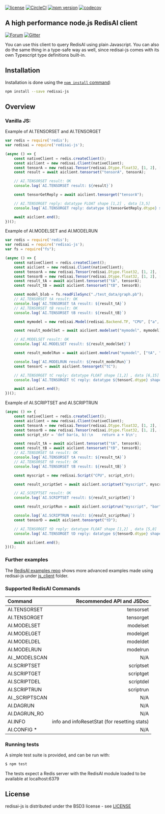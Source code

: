 [![license](https://img.shields.io/github/license/RedisAI/redisai-js.svg)](https://github.com/RedisAI/redisai-js)
[![CircleCI](https://circleci.com/gh/RedisAI/redisai-js/tree/master.svg?style=svg)](https://circleci.com/gh/RedisAI/redisai-js/tree/master)
[![npm version](https://badge.fury.io/js/redisai-js.svg)](https://badge.fury.io/js/redisai-js)
[![codecov](https://codecov.io/gh/RedisAI/redisai-js/branch/master/graph/badge.svg)](https://codecov.io/gh/RedisAI/redisai-js)

## A high performance node.js RedisAI client
[![Forum](https://img.shields.io/badge/Forum-RedisAI-blue)](https://forum.redislabs.com/c/modules/redisai)
[![Gitter](https://badges.gitter.im/RedisLabs/RedisAI.svg)](https://gitter.im/RedisLabs/RedisAI?utm_source=badge&utm_medium=badge&utm_campaign=pr-badge)

You can use this client to query RedisAI using plain Javascript.
You can also do the same thing in a type-safe way as well, since redisai-js comes with its own Typescript type definitions built-in. 

## Installation

Installation is done using the
[`npm install` command](https://docs.npmjs.com/getting-started/installing-npm-packages-locally):

```bash
npm install --save redisai-js
```

## Overview

### Vanilla JS:

Example of AI.TENSORSET and AI.TENSORGET

```javascript
var redis = require('redis');
var redisai = require('redisai-js');

(async () => {
    const nativeClient = redis.createClient();
    const aiclient = new redisai.Client(nativeClient);
    const tensorA = new redisai.Tensor(redisai.Dtype.float32, [1, 2], [3, 5]);
    const result = await aiclient.tensorset("tensorA", tensorA);

    // AI.TENSORSET result: OK
    console.log(`AI.TENSORSET result: ${result}`)

    const tensorGetReply = await aiclient.tensorget("tensorA");

    // AI.TENSORGET reply: datatype FLOAT shape [1,2] , data [3,5]
    console.log(`AI.TENSORGET reply: datatype ${tensorGetReply.dtype} shape [${tensorGetReply.shape}] , data [${tensorGetReply.data}]`);

    await aiclient.end();
})();
```


Example of AI.MODELSET and AI.MODELRUN

```javascript
var redis = require('redis');
var redisai = require('redisai-js');
var fs = require("fs");

(async () => {
    const nativeClient = redis.createClient();
    const aiclient = new redisai.Client(nativeClient);
    const tensorA = new redisai.Tensor(redisai.Dtype.float32, [1, 2], [2, 3]);
    const tensorB = new redisai.Tensor(redisai.Dtype.float32, [1, 2], [3, 5]);
    const result_tA = await aiclient.tensorset("tA", tensorA);
    const result_tB = await aiclient.tensorset("tB", tensorB);

    const model_blob = fs.readFileSync("./test_data/graph.pb");
    // AI.TENSORSET tA result: OK
    console.log(`AI.TENSORSET tA result: ${result_tA}`)
    // AI.TENSORSET tB result: OK
    console.log(`AI.TENSORSET tB result: ${result_tB}`)

    const mymodel = new redisai.Model(redisai.Backend.TF, "CPU", ["a", "b"], ["c"], model_blob);

    const result_modelSet = await aiclient.modelset("mymodel", mymodel);

    // AI.MODELSET result: OK
    console.log(`AI.MODELSET result: ${result_modelSet}`)

    const result_modelRun = await aiclient.modelrun("mymodel", ["tA", "tB"], ["tC"]);

    console.log(`AI.MODELRUN result: ${result_modelRun}`)
    const tensorC = await aiclient.tensorget("tC");

    // AI.TENSORGET tC reply: datatype FLOAT shape [1,2] , data [6,15]
    console.log(`AI.TENSORGET tC reply: datatype ${tensorC.dtype} shape [${tensorC.shape}] , data [${tensorC.data}]`);

    await aiclient.end();
})();
```

Example of AI.SCRIPTSET and AI.SCRIPTRUN

```javascript
(async () => {
    const nativeClient = redis.createClient();
    const aiclient = new redisai.Client(nativeClient);
    const tensorA = new redisai.Tensor(redisai.Dtype.float32, [1, 2], [2, 3]);
    const tensorB = new redisai.Tensor(redisai.Dtype.float32, [1, 2], [3, 5]);
    const script_str = 'def bar(a, b):\n    return a + b\n';

    const result_tA = await aiclient.tensorset("tA", tensorA);
    const result_tB = await aiclient.tensorset("tB", tensorB);
    // AI.TENSORSET tA result: OK
    console.log(`AI.TENSORSET tA result: ${result_tA}`)
    // AI.TENSORSET tB result: OK
    console.log(`AI.TENSORSET tB result: ${result_tB}`)

    const myscript = new redisai.Script("CPU", script_str);

    const result_scriptSet = await aiclient.scriptset("myscript", myscript);

    // AI.SCRIPTSET result: OK
    console.log(`AI.SCRIPTSET result: ${result_scriptSet}`)

    const result_scriptRun = await aiclient.scriptrun("myscript", "bar",["tA", "tB"], ["tD"]);

    console.log(`AI.SCRIPTRUN result: ${result_scriptRun}`)
    const tensorD = await aiclient.tensorget("tD");

    // AI.TENSORGET tD reply: datatype FLOAT shape [1,2] , data [5,8]
    console.log(`AI.TENSORGET tD reply: datatype ${tensorD.dtype} shape [${tensorD.shape}] , data [${tensorD.data}]`);

    await aiclient.end();
})();
```

### Further examples

The [RedisAI examples repo](https://github.com/RedisAI/redisai-examples) shows more advanced examples
made using redisai-js under [js_client](https://github.com/RedisAI/redisai-examples/tree/master/js_client) folder. 


### Supported RedisAI Commands

| Command | Recommended API and JSDoc  |
| :---          |  ----: |
AI.TENSORSET | tensorset
AI.TENSORGET | tensorget
AI.MODELSET | modelset
AI.MODELGET | modelget
AI.MODELDEL | modeldet
AI.MODELRUN | modelrun
AI._MODELSCAN | N/A
AI.SCRIPTSET | scriptset
AI.SCRIPTGET | scriptget
AI.SCRIPTDEL | scriptdel
AI.SCRIPTRUN | scriptrun
AI._SCRIPTSCAN | N/A  
AI.DAGRUN | N/A
AI.DAGRUN_RO | N/A
AI.INFO | info and infoResetStat (for resetting stats)
AI.CONFIG * | N/A


### Running tests

A simple test suite is provided, and can be run with:

```sh
$ npm test
```

The tests expect a Redis server with the RedisAI module loaded to be available at localhost:6379

## License

redisai-js is distributed under the BSD3 license - see [LICENSE](LICENSE)

[npm-image]: https://img.shields.io/npm/v/express.svg
[npm-url]: https://npmjs.org/package/redisgraph.js



